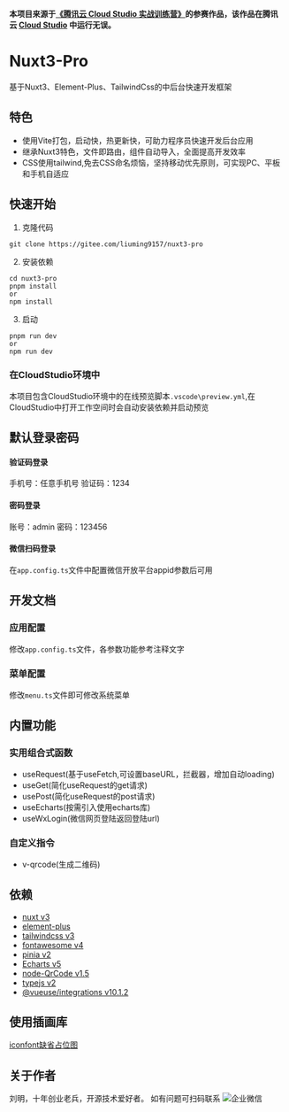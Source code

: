 **本项目来源于[《腾讯云 Cloud Studio 实战训练营》](https://marketing.csdn.net/p/06a21ca7f4a1843512fa8f8c40a16635)的参赛作品，该作品在腾讯云 [Cloud Studio](https://www.cloudstudio.net/?utm=csdn) 中运行无误。**

# Nuxt3-Pro
基于Nuxt3、Element-Plus、TailwindCss的中后台快速开发框架

## 特色  
* 使用Vite打包，启动快，热更新快，可助力程序员快速开发后台应用  
* 继承Nuxt3特色，文件即路由，组件自动导入，全面提高开发效率
* CSS使用tailwind,免去CSS命名烦恼，坚持移动优先原则，可实现PC、平板和手机自适应  

## 快速开始  
1. 克隆代码  
```
git clone https://gitee.com/liuming9157/nuxt3-pro
```
2. 安装依赖  
```
cd nuxt3-pro  
pnpm install  
or 
npm install
```
3. 启动
```
pnpm run dev  
or  
npm run dev  
```
### 在CloudStudio环境中
本项目包含CloudStudio环境中的在线预览脚本`.vscode\preview.yml`,在CloudStudio中打开工作空间时会自动安装依赖并启动预览   

## 默认登录密码
#### 验证码登录
手机号：任意手机号
验证码：1234
#### 密码登录  
账号：admin
密码：123456  
#### 微信扫码登录
在`app.config.ts`文件中配置微信开放平台appid参数后可用  


## 开发文档  

### 应用配置  
修改`app.config.ts`文件，各参数功能参考注释文字  

### 菜单配置  
修改`menu.ts`文件即可修改系统菜单    

## 内置功能  

### 实用组合式函数  
* useRequest(基于useFetch,可设置baseURL，拦截器，增加自动loading)  
* useGet(简化useRequest的get请求)  
* usePost(简化useRequest的post请求)
* useEcharts(按需引入使用echarts库)  
* useWxLogin(微信网页登陆返回登陆url)  

### 自定义指令
* v-qrcode(生成二维码)
  
## 依赖  
* [nuxt v3](https://nuxt.com)  
* [element-plus](https://element-plus.gitee.io)  
* [tailwindcss v3](https://tailwindcss.com)  
* [fontawesome v4](https://fontawesome.dashgame.com/)  
* [pinia v2](https://pinia.vuejs.org/)   
* [Echarts v5](https://echarts.apache.org/)  
* [node-QrCode v1.5](https://github.com/soldair/node-qrcode)  
* [typejs v2](https://mattboldt.com/demos/typed-js/)  
* [@vueuse/integrations v10.1.2](https://github.com/vueuse/vueuse/tree/main/packages/integrations) 


## 使用插画库 
[iconfont缺省占位图](https://www.iconfont.cn/illustrations/detail?cid=39794) 


## 关于作者  
刘明，十年创业老兵，开源技术爱好者。
如有问题可扫码联系
![企业微信](http://alioss-cdn.mzyun.tech/common/qrcode.jpg)




  

